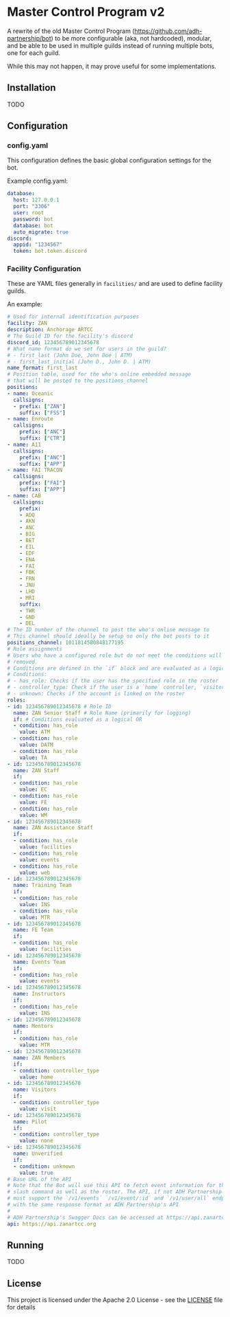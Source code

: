 # Master Control Program v2

A rewrite of the old Master Control Program (https://github.com/adh-partnership/bot)
to be more configurable (aka, not hardcoded), modular, and be able to be used in multiple
guilds instead of running multiple bots, one for each guild.

While this may not happen, it may prove useful for some implementations.

## Installation

TODO

## Configuration

### config.yaml

This configuration defines the basic global configuration settings for the bot.

Example config.yaml:

```yaml
database:
  host: 127.0.0.1
  port: "3306"
  user: root
  password: bot
  database: bot
  auto_migrate: true
discord:
  appid: "1234567"
  token: bot.token.discord
```

### Facility Configuration

These are YAML files generally in `facilities/` and are used to define facility guilds.

An example:
```yaml
# Used for internal identification purposes
facility: ZAN
description: Anchorage ARTCC
# The Guild ID for the facility's discord
discord_id: 123456789012345678
# What name format do we set for users in the guild?
# - first_last (John Doe, John Doe | ATM)
# - first_last_initial (John D., John D. | ATM)
name_format: first_last
# Position table, used for the who's online embedded message
# that will be posted to the positions_channel
positions:
- name: Oceanic
  callsigns:
  - prefix: ["ZAN"]
    suffix: ["FSS"]
- name: Enroute
  callsigns:
    prefix: ["ANC"]
    suffix: ["CTR"]
- name: A11
  callsigns:
    prefix: ["ANC"]
    suffix: ["APP"]
- name: FAI TRACON
  callsigns:
    prefix: ["FAI"]
    suffix: ["APP"]
- name: CAB
  callsigns:
    prefix:
    - ADQ
    - AKN
    - ANC
    - BIG
    - BET
    - EIL
    - EDF
    - ENA
    - FAI
    - FBK
    - FRN
    - JNU
    - LHD
    - MRI
    suffix:
    - TWR
    - GND
    - DEL
# The ID number of the channel to post the who's online message to
# This channel should ideally be setup so only the bot posts to it
positions_channel: 1011814580848177195
# Role assignments
# Users who have a configured role but do not meet the conditions will have the role
# removed.
# Conditions are defined in the `if` block and are evaluated as a logical OR.
# Conditions:
# - has_role: Checks if the user has the specified role in the roster
# - controller_type: Check if the user is a `home` controller, `visitor` controller, or `none`
# - unknown: Checks if the account is linked on the roster
roles:
- id: 123456789012345678 # Role ID
  name: ZAN Senior Staff # Role Name (primarily for logging)
  if: # Conditions evaluated as a logical OR
  - condition: has_role
    value: ATM
  - condition: has_role
    value: DATM
  - condition: has_role
    value: TA
- id: 123456789012345678
  name: ZAN Staff
  if:
  - condition: has_role
    value: EC
  - condition: has_role
    value: FE
  - condition: has_role
    value: WM
- id: 123456789012345678
  name: ZAN Assistance Staff
  if:
  - condition: has_role
    value: facilities
  - condition: has_role
    value: events
  - condition: has_role
    value: web
- id: 123456789012345678
  name: Training Team
  if:
  - condition: has_role
    value: INS
  - condition: has_role
    value: MTR
- id: 123456789012345678
  name: FE Team
  if:
  - condition: has_role
    value: facilities
- id: 123456789012345678
  name: Events Team
  if:
  - condition: has_role
    value: events
- id: 123456789012345678
  name: Instructors
  if:
  - condition: has_role
    value: INS
- id: 123456789012345678
  name: Mentors
  if:
  - condition: has_role
    value: MTR
- id: 123456789012345678
  name: ZAN Members
  if:
  - condition: controller_type
    value: home
- id: 123456789012345678
  name: Visitors
  if:
  - condition: controller_type
    value: visit
- id: 123456789012345678
  name: Pilot
  if:
  - condition: controller_type
    value: none
- id: 123456789012345678
  name: Unverified
  if:
  - condition: unknown
    value: true
# Base URL of the API
# Note that the Bot will use this API to fetch event information for the /event
# slash command as well as the roster. The API, if not ADH Partnership's API
# must support the `/v1/events` `/v1/event/:id` and `/v1/user/all` endpoints
# with the same response format as ADH Partnership's API
#
# ADH Partnership's Swagger Docs can be accessed at https://api.zanartcc.org
api: https://api.zanartcc.org
```

## Running

TODO

## License

This project is licensed under the Apache 2.0 License - see the [LICENSE](LICENSE) file for details

